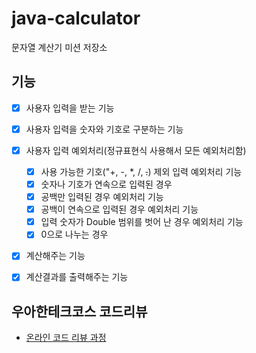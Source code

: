 # java-calculator
문자열 계산기 미션 저장소

## 기능

- [x] 사용자 입력을 받는 기능

- [x] 사용자 입력을 숫자와 기호로 구분하는 기능

- [x] 사용자 입력 예외처리(정규표현식 사용해서 모든 예외처리함)
    - [x] 사용 가능한 기호("+, -, *, /, ~~.~~) 제외 입력 예외처리 기능
    - [x] 숫자나 기호가 연속으로 입력된 경우
    - [x] 공백만 입력된 경우 예외처리 기능
    - [x] 공백이 연속으로 입력된 경우 예외처리 기능
    - [x] 입력 숫자가 Double 범위를 벗어 난 경우 예외처리 기능
    - [x] 0으로 나누는 경우

- [x] 계산해주는 기능

- [x] 계산결과를 출력해주는 기능

## 우아한테크코스 코드리뷰
* [온라인 코드 리뷰 과정](https://github.com/woowacourse/woowacourse-docs/blob/master/maincourse/README.md)

